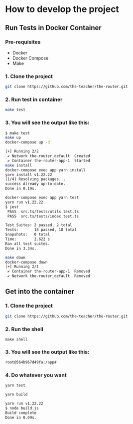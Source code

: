# How to develop the project

## Run Tests in Docker Container

### Pre-requisites

- Docker
- Docker Compose
- Make

### 1. Clone the project

```bash
git clone https://github.com/the-teacher/the-router.git
```

### 2. Run test in container

```bash
make test
```

### 3. You will see the output like this:

```bash
$ make test
make up
docker-compose up -d

[+] Running 2/2
 ✔ Network the-router_default  Created                                                                                                              0.0s
 ✔ Container the-router-app-1  Started                                                                                                              0.3s
make install
docker-compose exec app yarn install
yarn install v1.22.22
[1/4] Resolving packages...
success Already up-to-date.
Done in 0.19s.

docker-compose exec app yarn test
yarn run v1.22.22
$ jest
 PASS  src.ts/tests/utils.test.ts
 PASS  src.ts/tests/index.test.ts

Test Suites: 2 passed, 2 total
Tests:       18 passed, 18 total
Snapshots:   0 total
Time:        2.622 s
Ran all test suites.
Done in 3.34s.

make down
docker-compose down
[+] Running 2/1
 ✔ Container the-router-app-1  Removed                                                                                                             10.1s
 ✔ Network the-router_default  Removed
```

## Get into the container

### 1. Clone the project

```bash
git clone https://github.com/the-teacher/the-router.git
```

### 2. Run the shell

```
make shell
```

### 3. You will see the output like this:

```bash
root@564b967d49fa:/app#
```

### 4. Do whatever you want

```bash
yarn test
```

```bash
yarn build

yarn run v1.22.22
$ node build.js
Build complete
Done in 0.09s.
```
